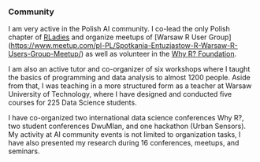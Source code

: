 ### Community

I am very active in the Polish AI community. I co-lead the only Polish chapter of [RLadies](https://rladies.org/) and organize meetups of [Warsaw R User Group] (https://www.meetup.com/pl-PL/Spotkania-Entuzjastow-R-Warsaw-R-Users-Group-Meetup/) as well as volunteer in the [Why R? Foundation](https://whyr.pl/foundation/). 

I am also an active tutor and co-organizer of six workshops where I taught the basics of programming and data analysis to almost 1200 people. Aside from that, I was teaching in a more structured form as a teacher at Warsaw University of Technology, where I have designed and conducted five courses for 225 Data Science students. 


I have co-organized two international data science conferences Why R?, two student conferences DwuMIan, and one hackathon (Urban Sensors). 
My activity at AI community events is not limited to organization tasks, I have also presented my research during 16 conferences, meetups, and seminars.
